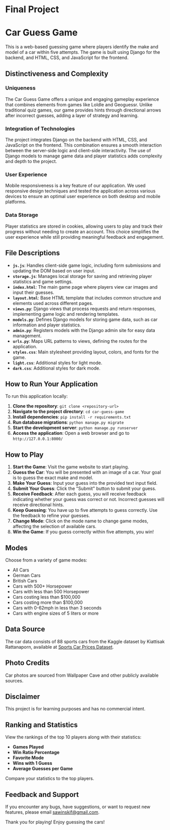 # Final Project

# Car Guess Game

This is a web-based guessing game where players identify the make and model of a car within five attempts. The game is built using Django for the backend, and HTML, CSS, and JavaScript for the frontend.

## Distinctiveness and Complexity

### **Uniqueness**
The Car Guess Game offers a unique and engaging gameplay experience that combines elements from games like Loldle and Geoguessr. Unlike traditional quiz games, our game provides hints through directional arrows after incorrect guesses, adding a layer of strategy and learning.

### **Integration of Technologies**
The project integrates Django on the backend with HTML, CSS, and JavaScript on the frontend. This combination ensures a smooth interaction between the server-side logic and client-side interactivity. The use of Django models to manage game data and player statistics adds complexity and depth to the project.

### **User Experience**
Mobile responsiveness is a key feature of our application. We used responsive design techniques and tested the application across various devices to ensure an optimal user experience on both desktop and mobile platforms.

### **Data Storage**
Player statistics are stored in cookies, allowing users to play and track their progress without needing to create an account. This choice simplifies the user experience while still providing meaningful feedback and engagement.

## File Descriptions

- **`js.js`**: Handles client-side game logic, including form submissions and updating the DOM based on user input.
- **`storage.js`**: Manages local storage for saving and retrieving player statistics and game settings.
- **`index.html`**: The main game page where players view car images and input their guesses.
- **`layout.html`**: Base HTML template that includes common structure and elements used across different pages.
- **`views.py`**: Django views that process requests and return responses, implementing game logic and rendering templates.
- **`models.py`**: Defines Django models for storing game data, such as car information and player statistics.
- **`admin.py`**: Registers models with the Django admin site for easy data management.
- **`urls.py`**: Maps URL patterns to views, defining the routes for the application.
- **`styles.css`**: Main stylesheet providing layout, colors, and fonts for the game.
- **`light.css`**: Additional styles for light mode.
- **`dark.css`**: Additional styles for dark mode.

## How to Run Your Application

To run this application locally:

1. **Clone the repository**: `git clone <repository-url>`
2. **Navigate to the project directory**: `cd car-guess-game`
3. **Install dependencies**: `pip install -r requirements.txt`
4. **Run database migrations**: `python manage.py migrate`
5. **Start the development server**: `python manage.py runserver`
6. **Access the application**: Open a web browser and go to `http://127.0.0.1:8000/`

## How to Play

1. **Start the Game**: Visit the game website to start playing.
2. **Guess the Car**: You will be presented with an image of a car. Your goal is to guess the exact make and model.
3. **Make Your Guess**: Input your guess into the provided text input field.
4. **Submit Your Guess**: Click the "Submit" button to submit your guess.
5. **Receive Feedback**: After each guess, you will receive feedback indicating whether your guess was correct or not. Incorrect guesses will receive directional hints.
6. **Keep Guessing**: You have up to five attempts to guess correctly. Use the feedback to refine your guesses.
7. **Change Mode**: Click on the mode name to change game modes, affecting the selection of available cars.
8. **Win the Game**: If you guess correctly within five attempts, you win!

## Modes

Choose from a variety of game modes:

- All Cars
- German Cars
- British Cars
- Cars with 500+ Horsepower
- Cars with less than 500 Horsepower
- Cars costing less than $100,000
- Cars costing more than $100,000
- Cars with 0-62mph in less than 3 seconds
- Cars with engine sizes of 5 liters or more

## Data Source

The car data consists of 88 sports cars from the Kaggle dataset by Kiattisak Rattanaporn, available at [Sports Car Prices Dataset](https://www.kaggle.com/kiattisak/sports-car-prices).

## Photo Credits

Car photos are sourced from Wallpaper Cave and other publicly available sources.

## Disclaimer

This project is for learning purposes and has no commercial intent.

## Ranking and Statistics

View the rankings of the top 10 players along with their statistics:

- **Games Played**
- **Win Ratio Percentage**
- **Favorite Mode**
- **Wins with 1 Guess**
- **Average Guesses per Game**

Compare your statistics to the top players.

## Feedback and Support

If you encounter any bugs, have suggestions, or want to request new features, please email sawinskif@gmail.com.

Thank you for playing! Enjoy guessing the cars!
